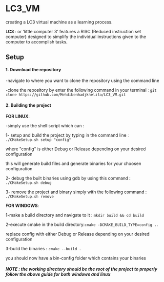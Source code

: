 # LC3_VM
creating a LC3 virtual machine as a learning process.

**LC3** : or 'little computer 3' features a RISC (Reduced instruction set computer) 
designed to simplify the individual instructions given to the computer to accomplish tasks.

## Setup

#### 1. Download the repository

-navigate to where you want to clone the repository using the command line

-clone the repository by enter the following command in your terminal : `git clone https://github.com/Mehdibenhadjkhelifa/LC3_VM.git`

#### 2. Building the project 

**FOR LINUX**:

-simply use the shell script which can : 
 
 1- setup and build the project by typing in the command line : `./CMakeSetup.sh setup "config"`
 
 where "config" is either Debug or Release depending on your desired configuration

 this will generate build files and generate binaries for your choosen configuration

 2- debug the built binaries using gdb by using this command : `./CMakeSetup.sh debug` 
 
 3- remove the project and binary simply with the following command : `./CMakeSetup.sh remove`

 **FOR WINDOWS**:

 1-make a build directory and navigate to it : `mkdir build && cd build`
  
 2-execute cmake in the build directory:`cmake -DCMAKE_BUILD_TYPE=config ..`

 replace config with either Debug or Release depending on your desired configuration

 3-build the binaries : `cmake --build .`
 
 you should now have a bin-config folder which contains your binaries

 ##### NOTE : the working directory should be the root of the project to properly follow the above guide for both windows and linux
                                      
